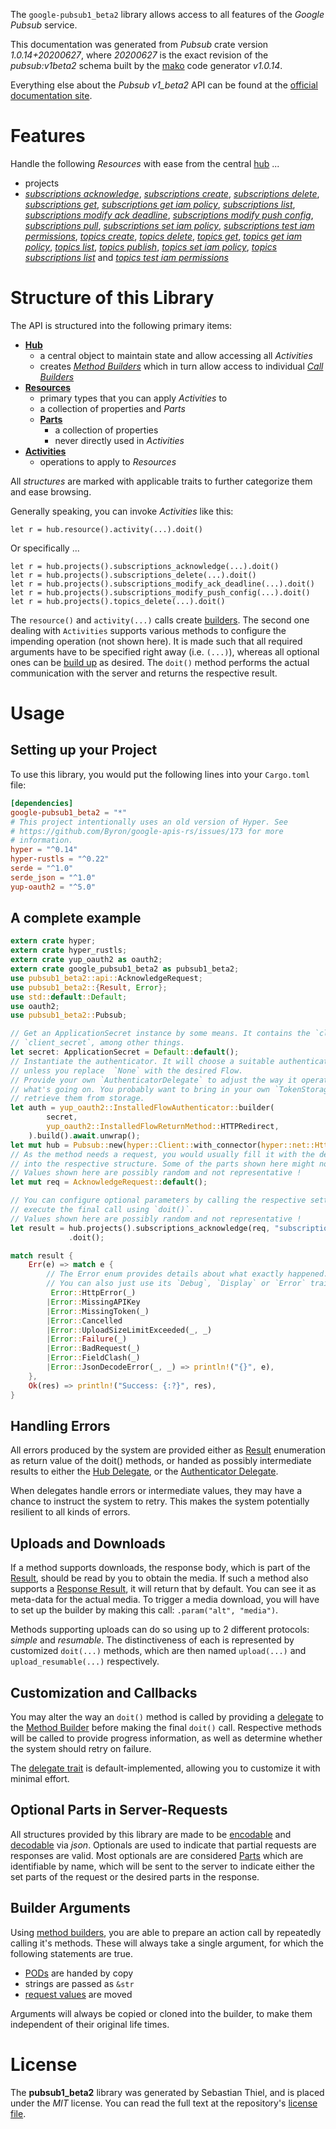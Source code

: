 <!---
DO NOT EDIT !
This file was generated automatically from 'src/mako/api/README.md.mako'
DO NOT EDIT !
-->
The `google-pubsub1_beta2` library allows access to all features of the *Google Pubsub* service.

This documentation was generated from *Pubsub* crate version *1.0.14+20200627*, where *20200627* is the exact revision of the *pubsub:v1beta2* schema built by the [mako](http://www.makotemplates.org/) code generator *v1.0.14*.

Everything else about the *Pubsub* *v1_beta2* API can be found at the
[official documentation site](https://cloud.google.com/pubsub/docs).
# Features

Handle the following *Resources* with ease from the central [hub](https://docs.rs/google-pubsub1_beta2/1.0.14+20200627/google_pubsub1_beta2/Pubsub) ... 

* projects
 * [*subscriptions acknowledge*](https://docs.rs/google-pubsub1_beta2/1.0.14+20200627/google_pubsub1_beta2/api::ProjectSubscriptionAcknowledgeCall), [*subscriptions create*](https://docs.rs/google-pubsub1_beta2/1.0.14+20200627/google_pubsub1_beta2/api::ProjectSubscriptionCreateCall), [*subscriptions delete*](https://docs.rs/google-pubsub1_beta2/1.0.14+20200627/google_pubsub1_beta2/api::ProjectSubscriptionDeleteCall), [*subscriptions get*](https://docs.rs/google-pubsub1_beta2/1.0.14+20200627/google_pubsub1_beta2/api::ProjectSubscriptionGetCall), [*subscriptions get iam policy*](https://docs.rs/google-pubsub1_beta2/1.0.14+20200627/google_pubsub1_beta2/api::ProjectSubscriptionGetIamPolicyCall), [*subscriptions list*](https://docs.rs/google-pubsub1_beta2/1.0.14+20200627/google_pubsub1_beta2/api::ProjectSubscriptionListCall), [*subscriptions modify ack deadline*](https://docs.rs/google-pubsub1_beta2/1.0.14+20200627/google_pubsub1_beta2/api::ProjectSubscriptionModifyAckDeadlineCall), [*subscriptions modify push config*](https://docs.rs/google-pubsub1_beta2/1.0.14+20200627/google_pubsub1_beta2/api::ProjectSubscriptionModifyPushConfigCall), [*subscriptions pull*](https://docs.rs/google-pubsub1_beta2/1.0.14+20200627/google_pubsub1_beta2/api::ProjectSubscriptionPullCall), [*subscriptions set iam policy*](https://docs.rs/google-pubsub1_beta2/1.0.14+20200627/google_pubsub1_beta2/api::ProjectSubscriptionSetIamPolicyCall), [*subscriptions test iam permissions*](https://docs.rs/google-pubsub1_beta2/1.0.14+20200627/google_pubsub1_beta2/api::ProjectSubscriptionTestIamPermissionCall), [*topics create*](https://docs.rs/google-pubsub1_beta2/1.0.14+20200627/google_pubsub1_beta2/api::ProjectTopicCreateCall), [*topics delete*](https://docs.rs/google-pubsub1_beta2/1.0.14+20200627/google_pubsub1_beta2/api::ProjectTopicDeleteCall), [*topics get*](https://docs.rs/google-pubsub1_beta2/1.0.14+20200627/google_pubsub1_beta2/api::ProjectTopicGetCall), [*topics get iam policy*](https://docs.rs/google-pubsub1_beta2/1.0.14+20200627/google_pubsub1_beta2/api::ProjectTopicGetIamPolicyCall), [*topics list*](https://docs.rs/google-pubsub1_beta2/1.0.14+20200627/google_pubsub1_beta2/api::ProjectTopicListCall), [*topics publish*](https://docs.rs/google-pubsub1_beta2/1.0.14+20200627/google_pubsub1_beta2/api::ProjectTopicPublishCall), [*topics set iam policy*](https://docs.rs/google-pubsub1_beta2/1.0.14+20200627/google_pubsub1_beta2/api::ProjectTopicSetIamPolicyCall), [*topics subscriptions list*](https://docs.rs/google-pubsub1_beta2/1.0.14+20200627/google_pubsub1_beta2/api::ProjectTopicSubscriptionListCall) and [*topics test iam permissions*](https://docs.rs/google-pubsub1_beta2/1.0.14+20200627/google_pubsub1_beta2/api::ProjectTopicTestIamPermissionCall)




# Structure of this Library

The API is structured into the following primary items:

* **[Hub](https://docs.rs/google-pubsub1_beta2/1.0.14+20200627/google_pubsub1_beta2/Pubsub)**
    * a central object to maintain state and allow accessing all *Activities*
    * creates [*Method Builders*](https://docs.rs/google-pubsub1_beta2/1.0.14+20200627/google_pubsub1_beta2/client::MethodsBuilder) which in turn
      allow access to individual [*Call Builders*](https://docs.rs/google-pubsub1_beta2/1.0.14+20200627/google_pubsub1_beta2/client::CallBuilder)
* **[Resources](https://docs.rs/google-pubsub1_beta2/1.0.14+20200627/google_pubsub1_beta2/client::Resource)**
    * primary types that you can apply *Activities* to
    * a collection of properties and *Parts*
    * **[Parts](https://docs.rs/google-pubsub1_beta2/1.0.14+20200627/google_pubsub1_beta2/client::Part)**
        * a collection of properties
        * never directly used in *Activities*
* **[Activities](https://docs.rs/google-pubsub1_beta2/1.0.14+20200627/google_pubsub1_beta2/client::CallBuilder)**
    * operations to apply to *Resources*

All *structures* are marked with applicable traits to further categorize them and ease browsing.

Generally speaking, you can invoke *Activities* like this:

```Rust,ignore
let r = hub.resource().activity(...).doit()
```

Or specifically ...

```ignore
let r = hub.projects().subscriptions_acknowledge(...).doit()
let r = hub.projects().subscriptions_delete(...).doit()
let r = hub.projects().subscriptions_modify_ack_deadline(...).doit()
let r = hub.projects().subscriptions_modify_push_config(...).doit()
let r = hub.projects().topics_delete(...).doit()
```

The `resource()` and `activity(...)` calls create [builders][builder-pattern]. The second one dealing with `Activities` 
supports various methods to configure the impending operation (not shown here). It is made such that all required arguments have to be 
specified right away (i.e. `(...)`), whereas all optional ones can be [build up][builder-pattern] as desired.
The `doit()` method performs the actual communication with the server and returns the respective result.

# Usage

## Setting up your Project

To use this library, you would put the following lines into your `Cargo.toml` file:

```toml
[dependencies]
google-pubsub1_beta2 = "*"
# This project intentionally uses an old version of Hyper. See
# https://github.com/Byron/google-apis-rs/issues/173 for more
# information.
hyper = "^0.14"
hyper-rustls = "^0.22"
serde = "^1.0"
serde_json = "^1.0"
yup-oauth2 = "^5.0"
```

## A complete example

```Rust
extern crate hyper;
extern crate hyper_rustls;
extern crate yup_oauth2 as oauth2;
extern crate google_pubsub1_beta2 as pubsub1_beta2;
use pubsub1_beta2::api::AcknowledgeRequest;
use pubsub1_beta2::{Result, Error};
use std::default::Default;
use oauth2;
use pubsub1_beta2::Pubsub;

// Get an ApplicationSecret instance by some means. It contains the `client_id` and 
// `client_secret`, among other things.
let secret: ApplicationSecret = Default::default();
// Instantiate the authenticator. It will choose a suitable authentication flow for you, 
// unless you replace  `None` with the desired Flow.
// Provide your own `AuthenticatorDelegate` to adjust the way it operates and get feedback about 
// what's going on. You probably want to bring in your own `TokenStorage` to persist tokens and
// retrieve them from storage.
let auth = yup_oauth2::InstalledFlowAuthenticator::builder(
        secret,
        yup_oauth2::InstalledFlowReturnMethod::HTTPRedirect,
    ).build().await.unwrap();
let mut hub = Pubsub::new(hyper::Client::with_connector(hyper::net::HttpsConnector::new(hyper_rustls::TlsClient::new())), auth);
// As the method needs a request, you would usually fill it with the desired information
// into the respective structure. Some of the parts shown here might not be applicable !
// Values shown here are possibly random and not representative !
let mut req = AcknowledgeRequest::default();

// You can configure optional parameters by calling the respective setters at will, and
// execute the final call using `doit()`.
// Values shown here are possibly random and not representative !
let result = hub.projects().subscriptions_acknowledge(req, "subscription")
             .doit();

match result {
    Err(e) => match e {
        // The Error enum provides details about what exactly happened.
        // You can also just use its `Debug`, `Display` or `Error` traits
         Error::HttpError(_)
        |Error::MissingAPIKey
        |Error::MissingToken(_)
        |Error::Cancelled
        |Error::UploadSizeLimitExceeded(_, _)
        |Error::Failure(_)
        |Error::BadRequest(_)
        |Error::FieldClash(_)
        |Error::JsonDecodeError(_, _) => println!("{}", e),
    },
    Ok(res) => println!("Success: {:?}", res),
}

```
## Handling Errors

All errors produced by the system are provided either as [Result](https://docs.rs/google-pubsub1_beta2/1.0.14+20200627/google_pubsub1_beta2/client::Result) enumeration as return value of
the doit() methods, or handed as possibly intermediate results to either the 
[Hub Delegate](https://docs.rs/google-pubsub1_beta2/1.0.14+20200627/google_pubsub1_beta2/client::Delegate), or the [Authenticator Delegate](https://docs.rs/yup-oauth2/*/yup_oauth2/trait.AuthenticatorDelegate.html).

When delegates handle errors or intermediate values, they may have a chance to instruct the system to retry. This 
makes the system potentially resilient to all kinds of errors.

## Uploads and Downloads
If a method supports downloads, the response body, which is part of the [Result](https://docs.rs/google-pubsub1_beta2/1.0.14+20200627/google_pubsub1_beta2/client::Result), should be
read by you to obtain the media.
If such a method also supports a [Response Result](https://docs.rs/google-pubsub1_beta2/1.0.14+20200627/google_pubsub1_beta2/client::ResponseResult), it will return that by default.
You can see it as meta-data for the actual media. To trigger a media download, you will have to set up the builder by making
this call: `.param("alt", "media")`.

Methods supporting uploads can do so using up to 2 different protocols: 
*simple* and *resumable*. The distinctiveness of each is represented by customized 
`doit(...)` methods, which are then named `upload(...)` and `upload_resumable(...)` respectively.

## Customization and Callbacks

You may alter the way an `doit()` method is called by providing a [delegate](https://docs.rs/google-pubsub1_beta2/1.0.14+20200627/google_pubsub1_beta2/client::Delegate) to the 
[Method Builder](https://docs.rs/google-pubsub1_beta2/1.0.14+20200627/google_pubsub1_beta2/client::CallBuilder) before making the final `doit()` call. 
Respective methods will be called to provide progress information, as well as determine whether the system should 
retry on failure.

The [delegate trait](https://docs.rs/google-pubsub1_beta2/1.0.14+20200627/google_pubsub1_beta2/client::Delegate) is default-implemented, allowing you to customize it with minimal effort.

## Optional Parts in Server-Requests

All structures provided by this library are made to be [encodable](https://docs.rs/google-pubsub1_beta2/1.0.14+20200627/google_pubsub1_beta2/client::RequestValue) and 
[decodable](https://docs.rs/google-pubsub1_beta2/1.0.14+20200627/google_pubsub1_beta2/client::ResponseResult) via *json*. Optionals are used to indicate that partial requests are responses 
are valid.
Most optionals are are considered [Parts](https://docs.rs/google-pubsub1_beta2/1.0.14+20200627/google_pubsub1_beta2/client::Part) which are identifiable by name, which will be sent to 
the server to indicate either the set parts of the request or the desired parts in the response.

## Builder Arguments

Using [method builders](https://docs.rs/google-pubsub1_beta2/1.0.14+20200627/google_pubsub1_beta2/client::CallBuilder), you are able to prepare an action call by repeatedly calling it's methods.
These will always take a single argument, for which the following statements are true.

* [PODs][wiki-pod] are handed by copy
* strings are passed as `&str`
* [request values](https://docs.rs/google-pubsub1_beta2/1.0.14+20200627/google_pubsub1_beta2/client::RequestValue) are moved

Arguments will always be copied or cloned into the builder, to make them independent of their original life times.

[wiki-pod]: http://en.wikipedia.org/wiki/Plain_old_data_structure
[builder-pattern]: http://en.wikipedia.org/wiki/Builder_pattern
[google-go-api]: https://github.com/google/google-api-go-client

# License
The **pubsub1_beta2** library was generated by Sebastian Thiel, and is placed 
under the *MIT* license.
You can read the full text at the repository's [license file][repo-license].

[repo-license]: https://github.com/Byron/google-apis-rsblob/master/LICENSE.md
